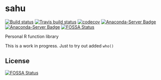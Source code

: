 # sahu

[![Build status](https://ci.appveyor.com/api/projects/status/3au402927srg81by?svg=true)](https://ci.appveyor.com/project/sk-sahu/sahu)
[![Travis build status](https://travis-ci.org/sk-sahu/sahu.svg?branch=master)](https://travis-ci.org/sk-sahu/sahu)
[![codecov](https://codecov.io/gh/sk-sahu/sahu/branch/master/graph/badge.svg)](https://codecov.io/gh/sk-sahu/sahu)
[![Anaconda-Server Badge](https://anaconda.org/sangram_keshari/r-sahu/badges/version.svg)](https://anaconda.org/sangram_keshari/r-sahu)
[![Anaconda-Server Badge](https://anaconda.org/sangram_keshari/r-sahu/badges/installer/conda.svg)](https://conda.anaconda.org/sangram_keshari)
[![FOSSA Status](https://app.fossa.io/api/projects/git%2Bgithub.com%2Fsk-sahu%2Fsahu.svg?type=shield)](https://app.fossa.io/projects/git%2Bgithub.com%2Fsk-sahu%2Fsahu?ref=badge_shield)

Personal R function library

This is a work in progress. Just to try out added `who()`


## License
[![FOSSA Status](https://app.fossa.io/api/projects/git%2Bgithub.com%2Fsk-sahu%2Fsahu.svg?type=large)](https://app.fossa.io/projects/git%2Bgithub.com%2Fsk-sahu%2Fsahu?ref=badge_large)